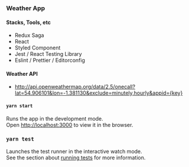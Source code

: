 ### Weather  App

#### Stacks, Tools, etc
* Redux Saga
* React
* Styled Component
* Jest / React Testing Library
* Eslint / Prettier / Editorconfig


#### Weather API
* http://api.openweathermap.org/data/2.5/onecall?lat=54.906101&lon=-1.381130&exclude=minutely,hourly&appid={key}


#### `yarn start`

Runs the app in the development mode.\
Open [http://localhost:3000](http://localhost:3000) to view it in the browser.

### `yarn test`

Launches the test runner in the interactive watch mode.\
See the section about [running tests](https://facebook.github.io/create-react-app/docs/running-tests) for more information.
